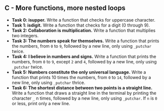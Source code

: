 ## C - More functions, more nested loops

- **Task 0: isupper.** Write a function that checks for uppercase character.
- **Task 1: isdigit.** Write a function that checks for a digit (0 through 9).
- **Task 2: Collaboration is multiplication.** Write a function that multiplies two integers.
- **Task 3: The numbers speak for themselves.** Write a function that prints the numbers, from `0` to `9`, followed by a new line, only using `_putchar` twice.
- **Task 4: I believe in numbers and signs.** Write a function that prints the numbers, from `0` to `9`, except `2` and `4`, followed by a new line, only using `_putchar` twice.
- **Task 5: Numbers constitute the only universal language.** Write a function that prints 10 times the numbers, from `0` to `14`, followed by a new line, only using `_putchar` thrice.
- **Task 6: The shortest distance between two points is a straight line.** Write a function that draws a straight line in the terminal by printing the character `_` n times, followed by a new line, only using `_putchar`. If `n` is `0` or less, print only a new line.
